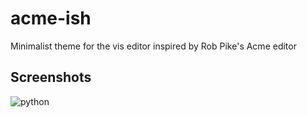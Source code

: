 # acme-ish
Minimalist theme for the vis editor inspired by Rob Pike's Acme editor

## Screenshots

![python]('img/python.png')
